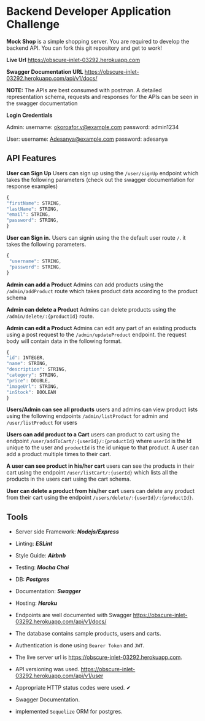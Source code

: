 # Backend Developer Application Challenge

**Mock Shop** is a simple shopping server. You are required to develop the backend API. 
You can fork this git repository and get to work!


**Live Url**  https://obscure-inlet-03292.herokuapp.com

**Swagger Documentation URL** https://obscure-inlet-03292.herokuapp.com/api/v1/docs/

**NOTE:** The APIs are best consumed with postman. A detailed representation schema, requests and responses for the APIs can be seen in the swagger documentation

**Login Credentials**

Admin: 
  username: okoroafor.v@example.com password: admin1234

User:
  username: Adesanya@example.com password: adesanya
## API Features

**User can Sign Up** 
  Users can sign up using the `/user/signUp` endpoint which takes the following parameters (check out the swagger documentation for response examples)

  ```javascript
{
  "firstName": STRING,
  "lastName": STRING,
  "email": STRING,
  "password": STRING,
}
```
 **User can Sign in.**
 Users can signin using the the default user route `/`. it takes the following parameters.

 ```javascript
 {
  "username": STRING, 
  "password": STRING,
}
```

 **Admin can add a Product**
Admins can add products using the `/admin/addProduct` route which takes product data according to the product schema

 **Admin can delete a Product**
 Admins can delete products using the `/admin/delete/:{productId}` route.

 **Admin can edit a Product**
  Admins can edit any part of an existing products using a post request to the `/admin/updateProduct` endpoint. the request body will contain data in the following format.
   ```javascript
{
  "id": INTEGER,
  "name": STRING,
  "description": STRING,
  "category": STRING,
  "price": DOUBLE,
  "imageUrl": STRING,
  "inStock": BOOLEAN
}
```

 **Users/Admin can see all products**
 users and admins can view product lists using the following endpoints `/admin/listProduct` for admin and `/user/listProduct` for users

 **Users can add product to a Cart**
users can product to cart using the endpoint `/user/addToCart/:{userId}/:{productId}` where `userId` is the Id unique to the user and `productId` is the id unique to that product. A user can add a product multiple times to their cart.

 **A user can see product in his/her cart**
 users can see the products in their cart using the endpoint `/user/listCart/:{userId}` which lists all the products in the users cart using the cart schema.

 **User can delete a product from his/her cart**
 users can delete any product from their cart using the endpoint `/users/delete/:{userId}/:{productId}`. 

## Tools
- Server side Framework: ***Nodejs/Express*** 
- Linting: ***ESLint***
- Style Guide: ***Airbnb***
- Testing: ***Mocha Chai***
- DB: ***Postgres***
- Documentation: ***Swagger***
- Hosting: ***Heroku***


- Endpoints are well documented with Swagger https://obscure-inlet-03292.herokuapp.com/api/v1/docs/ 
- The database contains sample products, users and carts. 
- Authentication is done using `Bearer Token` and `JWT`.
- The live server url is https://obscure-inlet-03292.herokuapp.com. 
-  API versioning was used. https://obscure-inlet-03292.herokuapp.com/api/v1/user
- Appropriate HTTP status codes were used. ✔
- Swagger Documentation. 
- implemented `Sequelize` ORM for postgres. 

